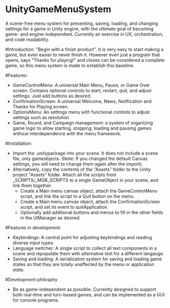# UnityGameMenuSystem
A scene-free menu system for presenting, saving, loading, and changing settings for a game in Unity engine, with the ultimate goal of becoming game- and engine-independent. Currently an exercise in UX, orchestration, and code readability.


#Introduction:
 "Begin with a finish product". It is very easy to start making a game, but even easier to never finish it. However even just a program that opens, says "Thanks for playing!" and closes can be considered a complete game, so this menu system is made to establish this baseline.


#Features:
- GameControlMenu: A universal Main Menu, Pause, or Game Over screen. Contains optional controls to start, restart, quit, and adjust settings. Just add buttons as desired.
- ConfirmationScreen: A universal Welcome, News, Notification and Thanks for Playing screen.
- OptionsMenu: An settings menu with functional controls to adjust settings such as resolution
- Game, Round, and Campaign management: a system of organizing game logic to allow starting, stopping, loading and pausing games without interdependence with the menu framework.


#Installation:
- Import the .unitypackage into your scene. It does not include a scene file, only gameobjects. (Note: If you changed the default Canvas settings, you will need to change them again after the import).
- Alternatively, copy the contents of the "Assets" folder to the Unity project "Assets" folder. Attach all the scripts from _SCRIPTS/_MGR_SCRIPTS to a single GameObject in your scene, and link them together. 
  - Create a Main menu canvas object, attach the GameControlMenu script, and link the script to a Quit button on the menu.
  - Create a Main menu canvas object, attach the ConfirmationScreen script, and set its event to quitApplication.
  - Optionally add additional buttons and menus to fill in the other fields in the UIManager as desired.


#Features in development:
- Keybindings: A central point for adjusting keybindings and reading diverse input types.
- Language switcher: A single script to collect all text components in a scene and repopulate them with alternative text for a different langauge.
- Saving and loading: A serialization system for saving and loading game states so that they are totally unaffected by the menu or application state.

#Development philosphy
- Be as game-independent as possible. Currently designed to support both real-time and turn-based games, and can be implemented as a GUI for console programs.
